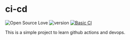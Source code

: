 # ci-cd

![Open Source Love](https://badges.frapsoft.com/os/mit/mit.svg?v=102)
![version](https://img.shields.io/github/package-json/v/NathanFirmo/ci-cd)
[![Basic CI](https://github.com/NathanFirmo/ci-cd/actions/workflows/basic-ci.yml/badge.svg)](https://github.com/NathanFirmo/ci-cd/actions/workflows/basic-ci.yml)

This is a simple project to learn github actions and devops.
